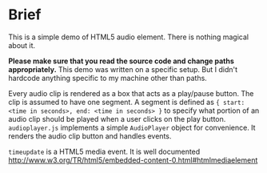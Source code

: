 # Brief

This is a simple demo of HTML5 audio element. There is nothing magical about it.

**Please make sure that you read the source code and change paths
appropriately.** This demo was written on a specific setup. But I didn't
hardcode anything specific to my machine other than paths.

Every audio clip is rendered as a box that acts as a play/pause button. The clip
is assumed to have one segment. A segment is defined as `{ start: <time in
seconds>, end: <time in seconds> }` to specify what portion of an audio clip
should be played when a user clicks on the play button.  `audioplayer.js`
implements a simple `AudioPlayer` object for convenience. It renders the audio
clip button and handles events.

`timeupdate` is a HTML5 media event. It is well documented
http://www.w3.org/TR/html5/embedded-content-0.html#htmlmediaelement
